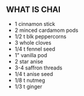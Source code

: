 WHAT IS CHAI
-----

- 1 cinnamon stick
- 2 minced cardamom pods
- 1/2 t blk peppercorns
- 3 whole cloves
- 1/4 t fennel seed
- 1" vanilla pod
- 2 star anise
- 3-4 saffron threads
- 1/4 t anise seed
- 1/8 t nutmeg
- 1/3 t ginger
